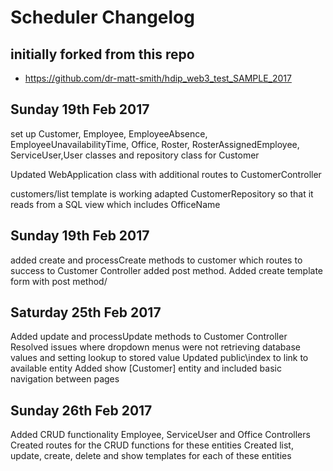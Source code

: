 # Scheduler Changelog

## initially forked from this repo

- https://github.com/dr-matt-smith/hdip_web3_test_SAMPLE_2017

## Sunday 19th Feb 2017

set up Customer, Employee, EmployeeAbsence, EmployeeUnavailabilityTime, Office, Roster, RosterAssignedEmployee, ServiceUser,User classes and repository class for Customer

Updated WebApplication class with additional routes to CustomerController

customers/list template is working
adapted CustomerRepository so that it reads from a SQL view which includes OfficeName

## Sunday 19th Feb 2017

added create and processCreate methods to customer which routes to success to Customer Controller
added post method. Added create template form with post method/

## Saturday 25th Feb 2017

Added update and processUpdate methods to Customer Controller
Resolved issues where dropdown menus were not retrieving database values and setting lookup to stored value
Updated public\index to link to available entity
Added show [Customer] entity and included basic navigation between pages

## Sunday 26th Feb 2017

Added CRUD functionality Employee, ServiceUser and Office Controllers
Created routes for the CRUD functions for these entities
Created list, update, create, delete and show templates for each of these entities
